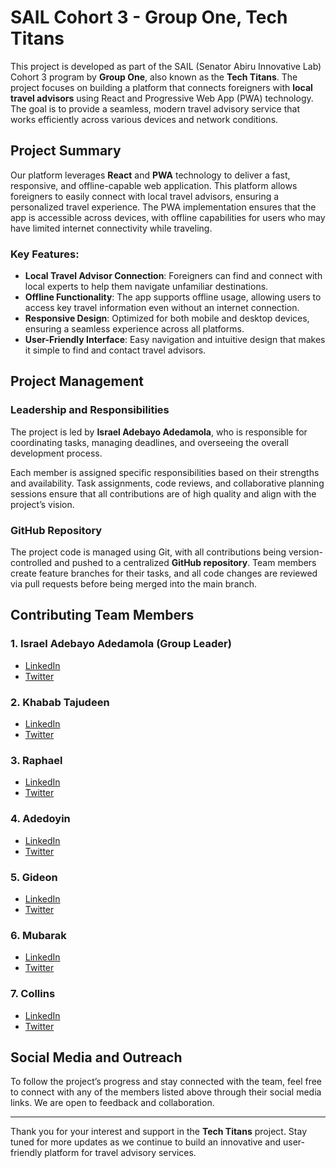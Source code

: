 # SAIL Cohort 3 - Group One, **Tech Titans**

This project is developed as part of the SAIL (Senator Abiru Innovative Lab) Cohort 3 program by **Group One**, also known as the **Tech Titans**. The project focuses on building a platform that connects foreigners with **local travel advisors** using React and Progressive Web App (PWA) technology. The goal is to provide a seamless, modern travel advisory service that works efficiently across various devices and network conditions.

## Project Summary

Our platform leverages **React** and **PWA** technology to deliver a fast, responsive, and offline-capable web application. This platform allows foreigners to easily connect with local travel advisors, ensuring a personalized travel experience. The PWA implementation ensures that the app is accessible across devices, with offline capabilities for users who may have limited internet connectivity while traveling.

### Key Features:
- **Local Travel Advisor Connection**: Foreigners can find and connect with local experts to help them navigate unfamiliar destinations.
- **Offline Functionality**: The app supports offline usage, allowing users to access key travel information even without an internet connection.
- **Responsive Design**: Optimized for both mobile and desktop devices, ensuring a seamless experience across all platforms.
- **User-Friendly Interface**: Easy navigation and intuitive design that makes it simple to find and contact travel advisors.

## Project Management

### Leadership and Responsibilities

The project is led by **Israel Adebayo Adedamola**, who is responsible for coordinating tasks, managing deadlines, and overseeing the overall development process.

Each member is assigned specific responsibilities based on their strengths and availability. Task assignments, code reviews, and collaborative planning sessions ensure that all contributions are of high quality and align with the project’s vision.

### GitHub Repository

The project code is managed using Git, with all contributions being version-controlled and pushed to a centralized **GitHub repository**. Team members create feature branches for their tasks, and all code changes are reviewed via pull requests before being merged into the main branch.

## Contributing Team Members

### 1. Israel Adebayo Adedamola (Group Leader)
- [LinkedIn](https://www.linkedin.com/in/israel-adedamola-606373139/)
- [Twitter](x.com/kamii_ai)

### 2. Khabab Tajudeen
- [LinkedIn](#SocialMediaLink)
- [Twitter](#SocialMediaLink)

### 3. Raphael
- [LinkedIn](#SocialMediaLink)
- [Twitter](#SocialMediaLink)

### 4. Adedoyin
- [LinkedIn](#SocialMediaLink)
- [Twitter](#SocialMediaLink)

### 5. Gideon
- [LinkedIn](#SocialMediaLink)
- [Twitter](#SocialMediaLink)

### 6. Mubarak
- [LinkedIn](#SocialMediaLink)
- [Twitter](#SocialMediaLink)

### 7. Collins
- [LinkedIn](#SocialMediaLink)
- [Twitter](#SocialMediaLink)



## Social Media and Outreach

To follow the project’s progress and stay connected with the team, feel free to connect with any of the members listed above through their social media links. We are open to feedback and collaboration.

---

Thank you for your interest and support in the **Tech Titans** project. Stay tuned for more updates as we continue to build an innovative and user-friendly platform for travel advisory services.

